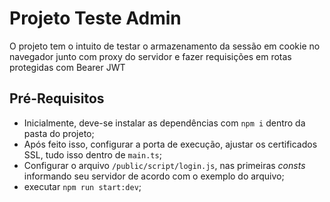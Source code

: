 # Projeto Teste Admin

O projeto tem o intuito de testar o armazenamento da sessão em cookie no navegador junto com proxy do servidor e fazer requisições em rotas protegidas com Bearer JWT

## Pré-Requisitos

- Inicialmente, deve-se instalar as dependências com `npm i` dentro da pasta do projeto;
- Após feito isso, configurar a porta de execução, ajustar os certificados SSL, tudo isso dentro de `main.ts`;
- Configurar o arquivo `/public/script/login.js`, nas primeiras *consts* informando seu servidor de acordo com o exemplo do arquivo;
- executar `npm run start:dev`;
